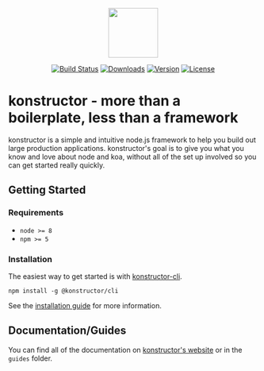<p align="center"><a href="https://konstructor.js.org" target="_blank"><img width="100"src="https://konstructor.js.org/assets/static/images/konstructor.png"></a></p>
<p align="center">
  <a href="https://travis-ci.org/konstructorjs/konstructor"><img src="https://img.shields.io/travis/konstructorjs/konstructor.svg" alt="Build Status"></a>
  <a href="https://www.npmjs.com/package/@konstructor/konstructor"><img src="https://img.shields.io/npm/dm/@konstructor/konstructor.svg" alt="Downloads"></a>
  <a href="https://www.npmjs.com/package/@konstructor/konstructor"><img src="https://img.shields.io/npm/v/@konstructor/konstructor.svg" alt="Version"></a>
  <a href="https://www.npmjs.com/package/@konstructor/konstructor"><img src="https://img.shields.io/npm/l/@konstructor/konstructor.svg" alt="License"></a>
</p>

# konstructor - more than a boilerplate, less than a framework
konstructor is a simple and intuitive node.js framework to help you build out large production applications. konstructor's goal is to give you what you know and love about node and koa, without all of the set up involved so you can get started really quickly.

## Getting Started

### Requirements
- `node >= 8`
- `npm >= 5`

### Installation
The easiest way to get started is with [konstructor-cli](https://github.com/konstructorjs/konstructor-cli).
```
npm install -g @konstructor/cli
```
See the [installation guide](https://konstructor.js.org/guides/konstructor/getting-started/installation) for more information.

## Documentation/Guides
You can find all of the documentation on [konstructor's website](https://konstructor.js.org/guides/konstructor) or in the `guides` folder.
